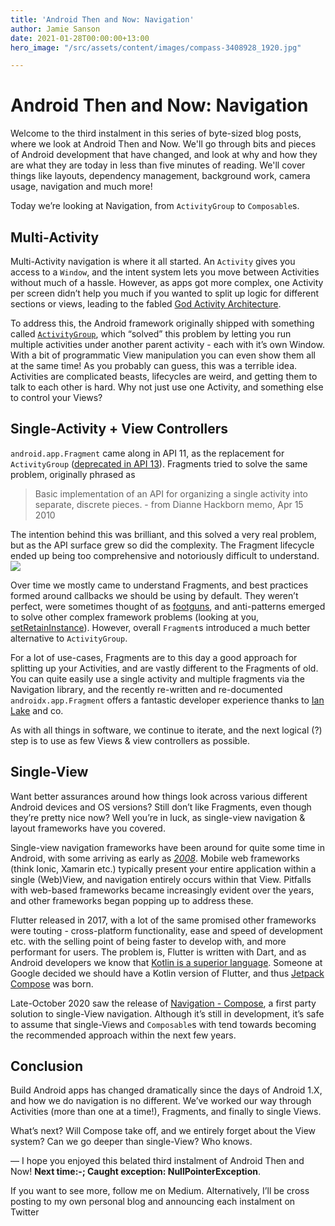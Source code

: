 ```yaml
---
title: 'Android Then and Now: Navigation'
author: Jamie Sanson
date: 2021-01-28T00:00:00+13:00
hero_image: "/src/assets/content/images/compass-3408928_1920.jpg"

---
```

# Android Then and Now: Navigation

Welcome to the third instalment in this series of byte-sized blog posts, where we look at Android Then and Now. We'll go through bits and pieces of Android development that have changed, and look at why and how they are what they are today in less than five minutes of reading. We'll cover things like layouts, dependency management, background work, camera usage, navigation and much more!

Today we’re looking at Navigation, from `ActivityGroup` to `Composable`s.

## Multi-Activity
Multi-Activity navigation is where it all started. An `Activity` gives you access to a `Window`, and the intent system lets you move between Activities without much of a hassle. However, as apps got more complex, one Activity per screen didn’t help you much if you wanted to split up logic for different sections or views, leading to the fabled [God Activity Architecture](https://medium.com/@taylorcase19/god-activity-architecture-one-architecture-to-rule-them-all-62fcd4c0c1d5).

To address this, the Android framework originally shipped with something called [`ActivityGroup`](https://developer.android.com/reference/android/app/ActivityGroup), which “solved” this problem by letting you run multiple activities under another parent activity - each with it’s own Window. With a bit of programmatic View manipulation you can even show them all at the same time! As you probably can guess, this was a terrible idea. Activities are complicated beasts, lifecycles are weird, and getting them to talk to each other is hard. Why not just use one Activity, and something else to control your Views?

## Single-Activity + View Controllers
 `android.app.Fragment` came along in API 11, as the replacement for `ActivityGroup` ([deprecated in API 13](https://cs.android.com/android/_/android/platform/frameworks/base/+/2f04883ff880966d63d1aa4a1c7b05e497cfcc58)). Fragments tried to solve the same problem, originally phrased as

> Basic implementation of an API for organizing a single activity into separate, discrete pieces. - from Dianne Hackborn memo, Apr 15 2010

The intention behind this was brilliant, and this solved a very real problem, but as the API surface grew so did the complexity. The Fragment lifecycle ended up being too comprehensive and notoriously difficult to understand. ![](https://i.stack.imgur.com/1llRw.png)

Over time we mostly came to understand Fragments, and best practices formed around callbacks we should be using by default. They weren’t perfect, were sometimes thought of as [footguns](https://en.wiktionary.org/wiki/footgun), and anti-patterns emerged to solve other complex framework problems (looking at you, [setRetainInstance](https://android-review.googlesource.com/c/platform/frameworks/support/+/1159084)). However, overall `Fragment`s introduced a much better alternative to `ActivityGroup`.

For a lot of use-cases, Fragments are to this day a good approach for splitting up your Activities, and are vastly different to the Fragments of old. You can quite easily use a single activity and multiple fragments via the Navigation library, and the recently re-written and re-documented `androidx.app.Fragment` offers a fantastic developer experience thanks to [Ian Lake](https://twitter.com/ianhlake) and co.

As with all things in software, we continue to iterate, and the next logical (?) step is to use as few Views & view controllers as possible.

## Single-View
Want better assurances around how things look across various different Android devices and OS versions? Still don’t like Fragments, even though they’re pretty nice now? Well you’re in luck, as single-view navigation & layout frameworks have you covered. 

Single-view navigation frameworks have been around for quite some time in Android, with some arriving as early as _[2008](https://en.wikipedia.org/wiki/Adobe_AIR)_. Mobile web frameworks (think Ionic, Xamarin etc.) typically present your entire application within a single (Web)View, and navigation entirely occurs within that View. Pitfalls with web-based frameworks became increasingly evident over the years, and other frameworks began popping up to address these.

Flutter released in 2017, with a lot of the same promised other frameworks were touting - cross-platform functionality, ease and speed of development etc. with the selling point of being faster to develop with, and more performant for users. The problem is, Flutter is written with Dart, and as Android developers we know that [Kotlin is a superior language](https://developers.mews.com/13-reasons-why-dart-is-worse-than-kotlin/). Someone at Google decided we should have a Kotlin version of Flutter, and thus [Jetpack Compose](https://developer.android.com/jetpack/compose) was born.

Late-October 2020 saw the release of [Navigation - Compose](https://developer.android.com/jetpack/androidx/releases/navigation#compose-1.0.0-alpha01), a first party solution to single-View navigation. Although it’s still in development, it’s safe to assume that single-Views and `Composable`s with tend towards becoming the recommended approach within the next few years. 

## Conclusion
Build Android apps has changed dramatically since the days of Android 1.X, and how we do navigation is no different. We’ve worked our way through Activities (more than one at a time!), Fragments, and finally to single Views. 

What’s next? Will Compose take off, and we entirely forget about the View system? Can we go deeper than single-View? Who knows. 

—
I hope you enjoyed this belated third instalment of Android Then and Now! **Next time:-; Caught exception: NullPointerException**. 

If you want to see more, follow me on Medium. Alternatively, I’ll be cross posting to my own personal blog and announcing each instalment on Twitter



